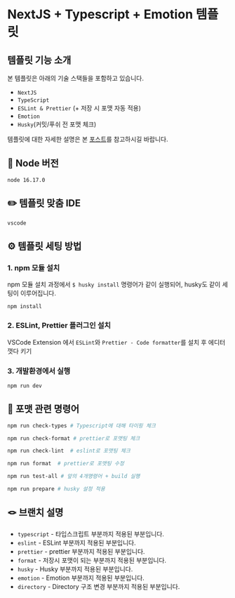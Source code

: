 # NextJS + Typescript + Emotion 템플릿

## 템플릿 기능 소개

본 템플릿은 아래의 기술 스택들을 포함하고 있습니다.

- `NextJS`
- `TypeScript`
- `ESLint & Prettier` (+ 저장 시 포맷 자동 적용)
- `Emotion`
- `Husky`(커밋/푸쉬 전 포맷 체크)

템플릿에 대한 자세한 설명은 본 [포스트](https://velog.io/@seungchan__y/NextJS-Typescript-Template)를 참고하시길 바랍니다.

## 🍏 Node 버전

`node 16.17.0`

## ✏️ 템플릿 맞춤 IDE

`vscode`

## ⚙️ 템플릿 세팅 방법

### 1. npm 모듈 설치

npm 모듈 설치 과정에서 `$ husky install` 명령어가 같이 실행되어, husky도 같이 세팅이 이루어집니다.

```tsx
npm install
```

### 2. ESLint, Prettier 플러그인 설치

VSCode Extension 에서 `ESLint`와 `Prettier - Code formatter`를 설치 후 에디터 껏다 키기

### 3. 개발환경에서 실행

```tsx
npm run dev
```

## 🧾 포맷 관련 명령어

```bash
npm run check-types # Typescript에 대해 타이핑 체크

npm run check-format # prettier로 포맷팅 체크

npm run check-lint  # eslint로 포맷팅 체크

npm run format  # prettier로 포맷팅 수정

npm run test-all # 앞의 4개명령어 + build 실행

npm run prepare # husky 설정 적용
```

## 🪢 브랜치 설명

- `typescript` - 타입스크립트 부분까지 적용된 부분입니다.
- `eslint` - ESLint 부분까지 적용된 부분입니다.
- `prettier` - prettier 부분까지 적용된 부분입니다.
- `format` - 저장시 포맷이 되는 부분까지 적용된 부분입니다.
- `husky` - Husky 부분까지 적용된 부분입니다.
- `emotion` - Emotion 부분까지 적용된 부분입니다.
- `directory` - Directory 구조 변경 부분까지 적용된 부분입니다.
